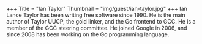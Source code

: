 +++
Title = "Ian Taylor"
Thumbnail = "img/guest/ian-taylor.jpg"
+++
Ian Lance Taylor has been writing free software since 1990.  He is the main author of Taylor UUCP, the gold linker, and the Go frontend to GCC.  He is a member of the GCC steering committee.  He joined Google in 2006, and since 2008 has been working on the Go programming language.